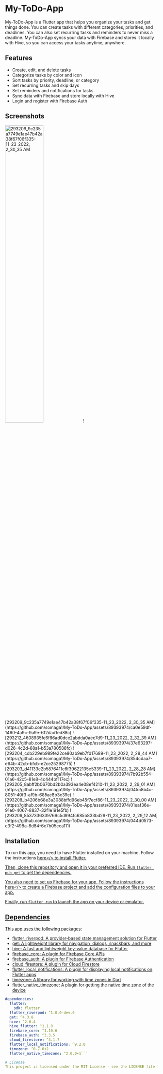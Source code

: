 # My-ToDo-App
My-ToDo-App is a Flutter app that helps you organize your tasks and get things done. You can create tasks with different categories, priorities, and deadlines. You can also set recurring tasks and reminders to never miss a deadline. My-ToDo-App syncs your data with Firebase and stores it locally with Hive, so you can access your tasks anytime, anywhere.

## Features
* Create, edit, and delete tasks
* Categorize tasks by color and icon
* Sort tasks by priority, deadline, or category
* Set recurring tasks and skip days
* Set reminders and notifications for tasks
* Sync data with Firebase and store locally with Hive
* Login and register with Firebase Auth

## Screenshots
<img src="https://github.com/somaga1/My-ToDo-App/assets/89393974/ca0e59df-1460-4a9c-9a9e-6f2dad1ed88c" alt="293209_9c235a7749e1ae47b42a38f67f06f335-11_23_2022, 2_30_35 AM" width="50%" height="50%"/>
![293209_9c235a7749e1ae47b42a38f67f06f335-11_23_2022, 2_30_35 AM](https://github.com/somaga1/My-ToDo-App/assets/89393974/ca0e59df-1460-4a9c-9a9e-6f2dad1ed88c)
![293212_4608935fe6f86ad0dce2abdda0aec7d9-11_23_2022, 2_32_39 AM](https://github.com/somaga1/My-ToDo-App/assets/89393974/37e63297-d026-4c2d-88a1-b53a780588fc)
![293204_cdb229eb989fe22ce80ab9eb7fd17689-11_23_2022, 2_28_44 AM](https://github.com/somaga1/My-ToDo-App/assets/89393974/854cdaa7-e64b-42cb-bfcb-e2ce25298775)
![293203_d41133c2b5876411e6f39622135e5339-11_23_2022, 2_28_28 AM](https://github.com/somaga1/My-ToDo-App/assets/89393974/7b92b554-01a6-42c5-81e8-4c444bf117ec)
![293205_8abff2b0670bd2b0a393ea4e08ef4210-11_23_2022, 2_29_01 AM](https://github.com/somaga1/My-ToDo-App/assets/89393974/04558b4c-8051-40f3-af9b-685ac8b3c39c)
![293208_b4206b68e3a3088bffd96eb45f7ecf86-11_23_2022, 2_30_00 AM](https://github.com/somaga1/My-ToDo-App/assets/89393974/01eaf36e-91e0-4067-8837-32f1e191e5fb)
![293206_8537336339769c5d994fc685b833bd29-11_23_2022, 2_29_12 AM](https://github.com/somaga1/My-ToDo-App/assets/89393974/044d0573-c3f2-498a-8d84-6e7b05cca111)


## Installation
To run this app, you need to have Flutter installed on your machine. Follow the instructions <a href="https://docs.flutter.dev/">here</> to install Flutter.

Then, clone this repository and open it in your preferred IDE. Run `flutter pub get` to get the dependencies.

You also need to set up Firebase for your app. Follow the instructions <a href="https://firebase.google.com/docs">here</> to create a Firebase project and add the configuration files to your app.


Finally, run `flutter run` to launch the app on your device or emulator.

## Dependencies
This app uses the following packages:

- flutter_riverpod: A provider-based state management solution for Flutter
- get: A lightweight library for navigation, dialogs, snackbars, and more
- hive: A fast and lightweight key-value database for Flutter
- firebase_core: A plugin for Firebase Core APIs
- firebase_auth: A plugin for Firebase Authentication
- cloud_firestore: A plugin for Cloud Firestore
- flutter_local_notifications: A plugin for displaying local notifications on Flutter apps
- timezone: A library for working with time zones in Dart
- flutter_native_timezone: A plugin for getting the native time zone of the device

```yaml
dependencies:
  flutter:
    sdk: flutter
  flutter_riverpod: ^1.0.0-dev.6
  get: ^4.3.8
  hive: ^2.0.4
  hive_flutter: ^1.1.0
  firebase_core: ^1.10.6
  firebase_auth: ^3.3.5
  cloud_firestore: ^3.1.7
  flutter_local_notifications: ^9.2.0
  timezone: ^0.7.0+2
  flutter_native_timezone: ^2.0.0+1```

# License
This project is licensed under the MIT License - see the LICENSE file for details.

